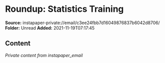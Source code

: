 # Roundup: Statistics Training

**Source:** instapaper-private://email/c3ee24fbb7d16049876837b6042d8706/
**Folder:** Unread
**Added:** 2021-11-19T07:17:45




## Content
*Private content from instapaper_email*
